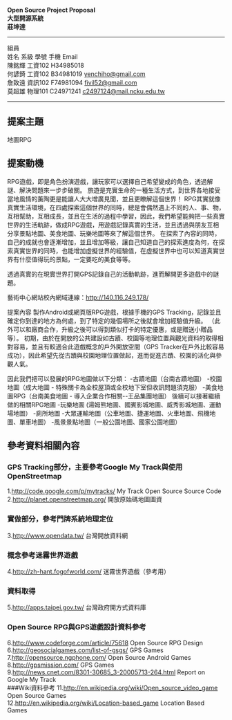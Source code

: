 **Open Source Project Proposal<br/>**
**大型開源系統<br/>**
**莊坤達<br/>**

***
組員<br/>
姓名     系級 	學號     	手機	         Email<br/>
陳銘輝	工資102 	H34985018		 <br/>
何諺錡	工資102	B34981019 		 yenchiho@gmail.com<br/>
詹致遠	資訊102	F74981094		 fivil52@gmail.com<br/>
莫超雄	物理101 	C24971241		 c2497124@mail.ncku.edu.tw<br/>

***

## 提案主題
 地圖RPG

## 提案動機

RPG遊戲，即是角色扮演遊戲，讓玩家可以選擇自己希望變成的角色，透過解謎、解決問題來一步步破關。
旅遊是充實生命的一種生活方式，到世界各地接受當地風情的薰陶更是能讓人大大增廣見聞，並且更瞭解這個世界！
RPG其實就像真實生活環境，在四處探索這個世界的同時，總是會偶然遇上不同的人、事、物，互相幫助，互相成長，並且在生活的過程中學習，因此，我們希望能夠把一些真實世界的生活軌跡，做成RPG遊戲，用遊戲記錄真實的生活，並且透過與朋友互相分享景點地圖、美食地圖、玩樂地圖等來了解這個世界。
在探索了內容的同時，自己的成就也會逐漸增加，並且增加等級，讓自己知道自己的探索進度為何，在探索真實世界的同時，也能增加虛擬世界的經驗值，在虛擬世界中也可以知道真實世界有什麼值得玩的景點，一定要吃的美食等等。

透過真實的在現實世界打開GPS記錄自己的活動軌跡，進而解開更多遊戲中的謎題。



藝術中心網站校內網域連線：http://140.116.249.178/

提案內容
製作Android或網頁版RPG遊戲，根據手機的GPS Tracking，記錄並且確定你到達的地方為何處，到了特定的幾個場所之後就會增加經驗值升級。
（此外可以和廠商合作，升級之後可以得到類似打卡的特定優惠，或是贈送小贈品等）。
初期，由於在開放的公共建設如古蹟、校園等地理位置與觀光資料的取得相對容易，並且有較適合此遊戲概念的戶外開放空間（GPS Tracker在戶外比較容易成功），因此希望先從古蹟與校園地理位置做起，進而促進古蹟、校園的活化與參觀人氣。

因此我們把可以發展的RPG地圖做以下分類：
-古蹟地圖（台南古蹟地圖）
-校園地圖（成大地圖 - 特殊關卡為全校屋頂或全校地下室但收訊問題須克服）
-美食地圖RPG（台南美食地圖 - 導入企業合作相關--王品集團地圖）
後續可以接著繼續做的相關RPG地圖
-玩樂地圖 (湯姆熊地圖、國賓影城地圖、威秀影城地圖、運動場地圖）
-廁所地圖
-大眾運輸地圖（公車地圖、捷運地圖、火車地圖、飛機地圖、單車地圖）
-風景景點地圖（一般公園地圖、國家公園地圖）

## 參考資料相關內容

### GPS Tracking部分，主要參考Google My Track與使用OpenStreetmap
1.http://code.google.com/p/mytracks/ My Track Open Source Source Code<br/>
2.http://planet.openstreetmap.org/  開放原始碼地圖圖資<br/>

### 實做部分，參考門牌系統地理定位
3.http://www.opendata.tw/ 台灣開放資料網<br/>
### 概念參考迷霧世界遊戲
4.http://zh-hant.fogofworld.com/ 迷霧世界遊戲（參考用）<br/>
### 資料取得
5.http://apps.taipei.gov.tw/ 台灣政府開方式資料庫<br/>
### Open Source RPG與GPS遊戲設計資料參考
6.http://www.codeforge.com/article/75618 Open Source RPG Design<br/>
6.http://geosocialgames.com/list-of-gsgs/ GPS Games<br/>
7.http://opensource.ngphone.com/ Open Source Android Games<br/>
8.http://gpsmission.com/ GPS Games<br/>
9.http://news.cnet.com/8301-30685_3-20005713-264.html Report on Google My Track<br/>
###Wiki資料參考
11.http://en.wikipedia.org/wiki/Open_source_video_game Open Source Games<br/>
12.http://en.wikipedia.org/wiki/Location-based_game Location Based Games<br/>
